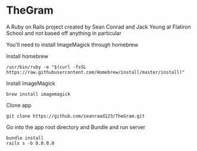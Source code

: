 # TheGram

A Ruby on Rails project created by Sean Conrad and Jack Yeung at Flatiron School and not based off anything in particular

You'll need to install ImageMagick through homebrew

Install homebrew
```
/usr/bin/ruby -e "$(curl -fsSL https://raw.githubusercontent.com/Homebrew/install/master/install)"
```
Install ImageMagick
```
brew install imagemagick
```
Clone app
```
git clone https://github.com/seanraad123/TheGram.git
```

Go into the app root directory and Bundle and run server
```
bundle install
rails s -b 0.0.0.0
```
